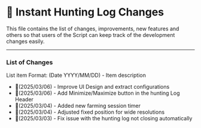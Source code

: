 # 📜 Instant Hunting Log Changes
This file contains the list of changes, improvements, new features and others so that users of the Script can keep track of the development changes easily.

---

### List of Changes
List item Format: (Date YYYY/MM/DD) - Item description

- 🔹(2025/03/06) - Improve UI Design and extract configurations
- 🔹(2025/03/06) - Add Minimize/Maximize button in the hunting Log Header
- 🔹(2025/03/04) - Added new farming session timer
- 🔹(2025/03/04) - Adjusted fixed position for wide resolutions
- 🔹(2025/03/03) - Fix issue with the hunting log not closing automatically
